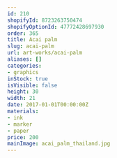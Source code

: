 ```yaml
---
id: 210
shopifyId: 8723263750474
shopifyOptionId: 47772428697930
order: 365
title: Acai palm
slug: acai-palm
url: art-works/acai-palm
aliases: []
categories:
- graphics
inStock: true
isVisible: false
height: 30
width: 21
date: 2017-01-01T00:00:00Z
materials:
- ink
- marker
- paper
price: 200
mainImage: acai_palm_thailand.jpg
---
```

